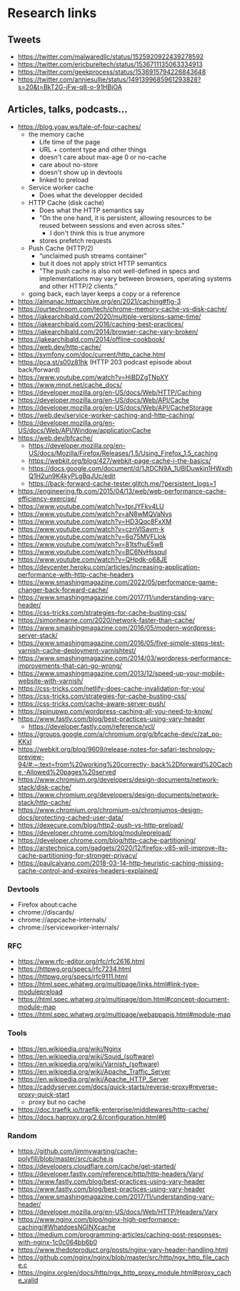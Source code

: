 # Research links

## Tweets

* https://twitter.com/malwaredllc/status/1525920922439278592
* https://twitter.com/ericbureltech/status/1536711135063334913
* https://twitter.com/geekprocess/status/1536915794226843648
* https://twitter.com/anniesullie/status/1491399685961293828?s=20&t=BkT2G-jFw-q8-o-91HBjOA

## Articles, talks, podcasts...

* https://blog.yoav.ws/tale-of-four-caches/
  * the memory cache
    * Life time of the page
    * URL + content type and other things
    * doesn't care about max-age 0 or no-cache
    * care about no-store
    * doesn't show up in devtools
    * linked to preload
  * Service worker cache
    * Does what the developper decided
  * HTTP Cache (disk cache)
    * Does what the HTTP semantics say 
    * "On the one hand, it is persistent, allowing resources to be reused between sessions and even across sites."
      * I don't think this is true anymore
    * stores prefetch requests
  * Push Cache (HTTP/2)
    * “unclaimed push streams container”
    * but it does not apply strict HTTP semantics
    * "The push cache is also not well-defined in specs and implementations may vary between browsers, operating systems and other HTTP/2 clients."
  * going back, each layer keeps a copy or a reference
* https://almanac.httparchive.org/en/2021/caching#fig-3
* https://ourtechroom.com/tech/chrome-memory-cache-vs-disk-cache/
* https://jakearchibald.com/2020/multiple-versions-same-time/
* https://jakearchibald.com/2016/caching-best-practices/
* https://jakearchibald.com/2014/browser-cache-vary-broken/
* https://jakearchibald.com/2014/offline-cookbook/
* https://web.dev/http-cache/
* https://symfony.com/doc/current/http_cache.html
* https://pca.st/s00z81hk (HTTP 203 podcast episode about back/forward)
* https://www.youtube.com/watch?v=HiBDZgTNpXY
* https://www.mnot.net/cache_docs/
* https://developer.mozilla.org/en-US/docs/Web/HTTP/Caching
* https://developer.mozilla.org/en-US/docs/Web/API/Cache
* https://developer.mozilla.org/en-US/docs/Web/API/CacheStorage
* https://web.dev/service-worker-caching-and-http-caching/
* https://developer.mozilla.org/en-US/docs/Web/API/Window/applicationCache
* https://web.dev/bfcache/
  * https://developer.mozilla.org/en-US/docs/Mozilla/Firefox/Releases/1.5/Using_Firefox_1.5_caching
  * https://webkit.org/blog/427/webkit-page-cache-i-the-basics/
  * https://docs.google.com/document/d/1JtDCN9A_1UBlDuwkjn1HWxdhQ1H2un9K4kyPLgBqJUc/edit
  * https://back-forward-cache-tester.glitch.me/?persistent_logs=1
* https://engineering.fb.com/2015/04/13/web/web-performance-cache-efficiency-exercise/
* https://www.youtube.com/watch?v=tprJYFkv4LU
* https://www.youtube.com/watch?v=aN8wMQVaNvs
* https://www.youtube.com/watch?v=HD3Qqc8FxXM
* https://www.youtube.com/watch?v=cznVISavm-k
* https://www.youtube.com/watch?v=6q75MVFLlok
* https://www.youtube.com/watch?v=81tsfhuE5w8
* https://www.youtube.com/watch?v=BC6NvHssquI
* https://www.youtube.com/watch?v=QHpdk-o68JE
* https://devcenter.heroku.com/articles/increasing-application-performance-with-http-cache-headers
* https://www.smashingmagazine.com/2022/05/performance-game-changer-back-forward-cache/
* https://www.smashingmagazine.com/2017/11/understanding-vary-header/
* https://css-tricks.com/strategies-for-cache-busting-css/
* https://simonhearne.com/2020/network-faster-than-cache/
* https://www.smashingmagazine.com/2016/05/modern-wordpress-server-stack/
* https://www.smashingmagazine.com/2016/05/five-simple-steps-test-varnish-cache-deployment-varnishtest/
* https://www.smashingmagazine.com/2014/03/wordpress-performance-improvements-that-can-go-wrong/
* https://www.smashingmagazine.com/2013/12/speed-up-your-mobile-website-with-varnish/
* https://css-tricks.com/netlify-does-cache-invalidation-for-you/
* https://css-tricks.com/strategies-for-cache-busting-css/
* https://css-tricks.com/cache-aware-server-push/
* https://spinupwp.com/wordpress-caching-all-you-need-to-know/
* https://www.fastly.com/blog/best-practices-using-vary-header
  * https://developer.fastly.com/reference/vcl/
* https://groups.google.com/a/chromium.org/g/bfcache-dev/c/zat_po-KKxI
* https://webkit.org/blog/9609/release-notes-for-safari-technology-preview-94/#:~:text=from%20working%20correctly-,back%2Dforward%20Cache,-Allowed%20pages%20served
* https://www.chromium.org/developers/design-documents/network-stack/disk-cache/
* https://www.chromium.org/developers/design-documents/network-stack/http-cache/
* https://www.chromium.org/chromium-os/chromiumos-design-docs/protecting-cached-user-data/
* https://dexecure.com/blog/http2-push-vs-http-preload/
* https://developer.chrome.com/blog/modulepreload/
* https://developer.chrome.com/blog/http-cache-partitioning/
* https://arstechnica.com/gadgets/2020/12/firefox-v85-will-improve-its-cache-partitioning-for-stronger-privacy/
* https://paulcalvano.com/2018-03-14-http-heuristic-caching-missing-cache-control-and-expires-headers-explained/

### Devtools

* Firefox about:cache
* chrome://discards/
* chrome://appcache-internals/
* chrome://serviceworker-internals/

### RFC

* https://www.rfc-editor.org/rfc/rfc2616.html
* https://httpwg.org/specs/rfc7234.html
* https://httpwg.org/specs/rfc9111.html
* https://html.spec.whatwg.org/multipage/links.html#link-type-modulepreload
* https://html.spec.whatwg.org/multipage/dom.html#concept-document-module-map
* https://html.spec.whatwg.org/multipage/webappapis.html#module-map

### Tools

* https://en.wikipedia.org/wiki/Nginx
* https://en.wikipedia.org/wiki/Squid_(software)
* https://en.wikipedia.org/wiki/Varnish_(software)
* https://en.wikipedia.org/wiki/Apache_Traffic_Server
* https://en.wikipedia.org/wiki/Apache_HTTP_Server
* https://caddyserver.com/docs/quick-starts/reverse-proxy#reverse-proxy-quick-start
  * proxy but no cache
* https://doc.traefik.io/traefik-enterprise/middlewares/http-cache/
* https://docs.haproxy.org/2.6/configuration.html#6

### Random

* https://github.com/jimmywarting/cache-polyfill/blob/master/src/cache.js
* https://developers.cloudflare.com/cache/get-started/
* https://developer.fastly.com/reference/http/http-headers/Vary/
* https://www.fastly.com/blog/best-practices-using-vary-header
* https://www.fastly.com/blog/best-practices-using-vary-header
* https://www.smashingmagazine.com/2017/11/understanding-vary-header/
* https://developer.mozilla.org/en-US/docs/Web/HTTP/Headers/Vary
* https://www.nginx.com/blog/nginx-high-performance-caching/#WhatdoesNGINXcache
* https://medium.com/programming-articles/caching-post-responses-with-nginx-1c0c064bb6b0
* https://www.thedotproduct.org/posts/nginx-vary-header-handling.html
* https://github.com/nginx/nginx/blob/master/src/http/ngx_http_file_cache.c
* https://nginx.org/en/docs/http/ngx_http_proxy_module.html#proxy_cache_valid
